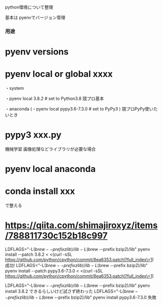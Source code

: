 python環境について整理

基本は
pyenvでバージョン管理

### 用途
# pyenv versions
# pyenv local or global xxxx
・system

・pyenv local 3.8.2   # set to Python3.8
競プロ基本


・anaconda
(・pyenv local pypy3.6-7.3.0  # set to PyPy3 )
競プロPyPy使いたいとき
  # pypy3 xxx.py
機械学習
画像処理などライブラリが必要な場合
# pyenv local anaconda
# conda install xxx
で整える

# https://qiita.com/shimajiroxyz/items/788811730c152b18c997
LDFLAGS="-L$(brew --prefix zlib)/lib -L$(brew --prefix bzip2)/lib" pyenv install --patch 3.8.2 < <(curl -sSL https://github.com/python/cpython/commit/8ea6353.patch\?full_index\=1)
  成功!
LDFLAGS="-L$(brew --prefix zlib)/lib -L$(brew --prefix bzip2)/lib" pyenv install --patch pypy3.6-7.3.0 < <(curl -sSL https://github.com/python/cpython/commit/8ea6353.patch\?full_index\=1)


LDFLAGS="-L$(brew --prefix zlib)/lib -L$(brew --prefix bzip2)/lib" pyenv install 3.8.2
  できるらしいけど試さず終わった
LDFLAGS="-L$(brew --prefix zlib)/lib -L$(brew --prefix bzip2)/lib" pyenv install pypy3.6-7.3.0
  失敗